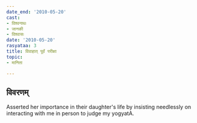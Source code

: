 ```yaml
---
date_end: '2010-05-20'
cast:
- विश्वनाथः
- जानकी
- विश्वासः
date: '2010-05-20'
rasyataa: 3
title: विवाहात् पूर्वं परीक्षा
topic:
- मानिता

---
```


## विवरणम्
Asserted her importance in their daughter's life by insisting needlessly on interacting with me in person to judge my yogyatA.

